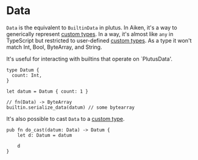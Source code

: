 # Data

`Data` is the equivalent to `BuiltinData` in plutus. In Aiken,
it's a way to generically represent [custom types](./custom-types.md). In a way, it's
almost like `any` in TypeScript but restricted to user-defined [custom types](./custom-types.md).
As a type it won't match Int, Bool, ByteArray, and String.

It's useful for interacting with builtins that operate on `PlutusData'.

```aiken
type Datum {
  count: Int,
}

let datum = Datum { count: 1 }

// fn(Data) -> ByteArray
builtin.serialize_data(datum) // some bytearray
```

It's also possible to cast `Data` to a [custom type](./custom-types.md).

```aiken
pub fn do_cast(datum: Data) -> Datum {
    let d: Datum = datum

    d
}
```
